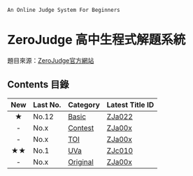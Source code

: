 `An Online Judge System For Beginners`
# ZeroJudge 高中生程式解題系統

題目來源：[ZeroJudge官方網站](https://zerojudge.tw)


## Contents 目錄

|New |Last No.     |Category                              |Latest Title ID     |
|:--:|:------------|:-------------------------------------|:-------------------|
|★  |No.12        |[Basic   ](Basic/)                    |[ZJa022](Basic/Day20x2-ZJa040_ArmstrongNumber-Solved/) |
| -  |No.x         |[Contest ](Contest/)                  |[ZJa00x]()          |
| -  |No.x         |[TOI     ](TOI/)                      |[ZJa00x]()          |
|★★ |No.1         |[UVa     ](UVa/)                      |[ZJc010](../UVa//Day14-UVa_Median-Solved/) |
| -  |No.x         |[Original](Original)                  |[ZJa00x]()          |